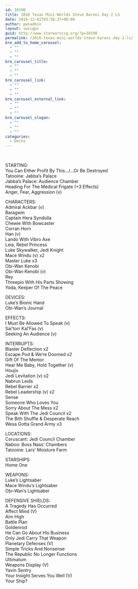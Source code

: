 ```yaml
---
id: 10190
title: 2016 Texas Mini-Worlds Steve Baroni Day 2 LS
date: 2016-12-01T03:58:37+00:00
author: pwsadmin
layout: swccgpc
guid: http://www.starwarsccg.org/?p=10190
permalink: /2016-texas-mini-worlds-steve-baroni-day-2-ls/
bre_add_to_home_carousel:
  - ""
  - ""
  - ""
bre_carousel_title:
  - ""
  - ""
  - ""
bre_carousel_link:
  - ""
  - ""
  - ""
bre_carousel_external_link:
  - ""
  - ""
  - ""
bre_carousel_slogan:
  - ""
  - ""
  - ""
categories:
  - Decks
---
```

&nbsp;

STARTING:  
You Can Either Profit By This…/…Or Be Destroyed  
Tatooine: Jabba’s Palace  
Jabba’s Palace: Audience Chamber  
Heading For The Medical Frigate (+3 Effects)  
Anger, Fear, Aggression (v)

CHARACTERS:  
Admiral Ackbar (v)  
Baragwin  
Captain Hera Syndulla  
Chewie With Bowcaster  
Corran Horn  
Han (v)  
Lando With Vibro Axe  
Leia, Rebel Princess  
Luke Skywalker, Jedi Knight  
Mace Windu (v) x2  
Master Luke x3  
Obi-Wan Kenobi  
Obi-Wan Kenobi (v)  
Rey  
Threepio With His Parts Showing  
Yoda, Keeper Of The Peace

DEVICES:  
Luke’s Bionic Hand  
Obi-Wan’s Journal

EFFECTS:  
I Must Be Allowed To Speak (v)  
Sai’torr Kal’Fas (v)  
Seeking An Audience (v)

INTERRUPTS:  
Blaster Deflection x2  
Escape Pod & We’re Doomed x2  
Gift Of The Mentor  
Hear Me Baby, Hold Together (v)  
Houjix  
Jedi Levitation (v) x2  
Nabrun Leids  
Rebel Barrier x2  
Rebel Leadership (v) x2  
Sense  
Someone Who Loves You  
Sorry About The Mess x2  
Speak With The Jedi Council x2  
The Bith Shuffle & Desperate Reach  
Wesa Gotta Grand Army x3

LOCATIONS:  
Coruscant: Jedi Council Chamber  
Naboo: Boss Nass’ Chambers  
Tatooine: Lars’ Moisture Farm

STARSHIPS:  
Home One

WEAPONS:  
Luke’s Lightsaber  
Mace Windu’s Lightsaber  
Obi-Wan’s Lightsaber

DEFENSIVE SHIELDS:  
A Tragedy Has Occurred  
Affect Mind (V)  
Aim High  
Battle Plan  
Goldenrod  
He Can Go About His Business  
Only Jedi Carry That Weapon  
Planetary Defenses (V)  
Simple Tricks And Nonsense  
The Republic No Longer Functions  
Ultimatum  
Weapons Display (V)  
Yavin Sentry  
Your Insight Serves You Well (V)  
Your Ship?